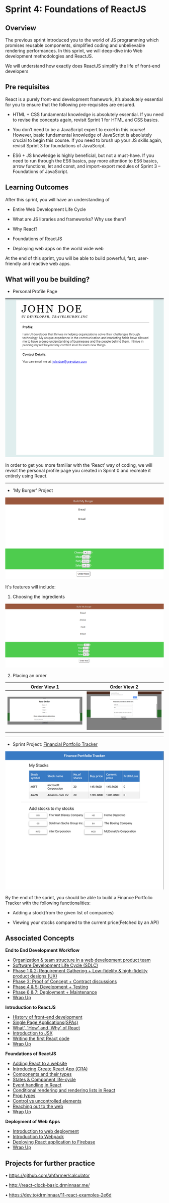 ﻿# Sprint 4: Foundations of ReactJS

## Overview

The previous sprint introduced you to the world of JS programming which promises reusable components, simplified coding and unbelievable rendering performances. In this sprint, we will deep-dive into Web development methodologies and ReactJS. 

We will understand how exactly does ReactJS simplify the life of front-end developers 



## Pre requisites
 
 React is a purely front-end development framework, it’s absolutely essential for you to ensure that the following pre-requisites are ensured.

-	HTML + CSS fundamental knowledge is absolutely essential. If you need to revise the concepts again, revisit Sprint 1 for HTML and CSS basics.

-	You don’t need to be a JavaScript expert to excel in this course! However, basic fundamental knowledge of JavaScript is absolutely crucial to begin this course. If you need to brush up your JS skills again, revisit Sprint 3 for foundations of JavaScript.

-	ES6 + JS knowledge is highly beneficial, but not a must-have. If you need to run through the ES6 basics, pay more attention to ES6 basics, arrow functions, let and const, and import-export modules of Sprint 3 – Foundations of JavaScript.


## Learning Outcomes

After this sprint, you will have an understanding of

- Entire Web Development Life Cycle

- What are JS libraries and frameworks? Why use them?
- Why React?
- Foundations of ReactJS
- Deploying web apps on the world wide web


At the end of this sprint, you will be able to build powerful, fast, user-friendly and reactive web apps. 

## What will you be building?

- Personal Profile Page

![](images/profile.PNG)

In order to get you more familiar with the ‘React’ way of coding, we will revisit the personal profile page you created in Sprint 0 and recreate it entirely using React.

---

- 'My Burger' Project

![](images/BMB0.PNG)

It's features will include:
1. Choosing the ingredients

![](images/BMB1.PNG)

2. Placing an order

|Order View 1|Order View 2|
|---|---|
|![](images/BMB2.PNG)|![](images/BMB8.PNG)|


---

- Sprint Project: [Financial Portfolio Tracker](5.%20Project)



![](images/FP1.png)


By the end of the sprint, you should be able to build a Finance Portfolio Tracker with the following functionalities:

- Adding a stock(from the given list of companies)

- Viewing your stocks compared to the current price(Fetched by an API)

## Associated Concepts

**End to End Development Workflow**

- [Organization & team structure in a web development product team](1.%20End%20to%20end%20development%20workflow/4.1.1%20Organization%20and%20team%20structure%20in%20a%20web%20development%20product%20team.md)
- [Software Development Life Cycle (SDLC)](1.%20End%20to%20end%20development%20workflow/4.1.2%20Software%20Development%20Life%20Cycle%20(SDLC).md)
- [Phase 1 & 2: Requirement Gathering + Low-fidelity & high-fidelity product designs (UX)](1.%20End%20to%20end%20development%20workflow/4.1.3%20Requirement%20Gathering%20%2B%20UX_UI%20Design.md)
- [Phase 3: Proof of Concept + Contract discussions](1.%20End%20to%20end%20development%20workflow/4.1.4%20Proof%20of%20Concepts%20%2B%20Contract%20Discussions.md)
- [Phase 4 & 5: Development + Testing](1.%20End%20to%20end%20development%20workflow/4.1.5%20Development%20and%20Testing.md)
- [Phase 6 & 7: Deployment + Maintenance](1.%20End%20to%20end%20development%20workflow/4.1.6%20Deployment%20%26%20Maintenance.md)
- [Wrap Up](1.%20End%20to%20end%20development%20workflow/Wrap%20up.md) 

**Introduction to ReactJS**

- [History of front-end development](2.%20Introduction%20to%20ReactJS/4.2.1%20History%20of%20Front-end%20Development.md)
- [Single Page Applications(SPAs)](2.%20Introduction%20to%20ReactJS/4.2.2%20Single%20Page%20Applications%20(SPAs).md)
- [What', 'How' and 'Why' of React](2.%20Introduction%20to%20ReactJS/4.2.3%20Introduction%20to%20ReactJS.md)
- [Introduction to JSX](2.%20Introduction%20to%20ReactJS/4.2.4%20Introduction%20to%20JSX.md)
- [Writing the first React code](2.%20Introduction%20to%20ReactJS/4.2.5%20The%20First%20ReactJS%20Code.md)
- [Wrap Up](2.%20Introduction%20to%20ReactJS/Wrap%20Up.md)




**Foundations of ReactJS**

- [Adding React to a website](3.%20Foundations%20of%20ReactJS/4.3.1%20Adding%20React%20to%20a%20website.md)
- [Introducing Create React App (CRA)](3.%20Foundations%20of%20ReactJS/4.3.2%20Introducing%20Create%20React%20App.md)
- [Components and their types](3.%20Foundations%20of%20ReactJS/4.3.3%20Components%20and%20their%20types.md)
- [States & Component life-cycle](3.%20Foundations%20of%20ReactJS/4.3.4%20States%20and%20Component%20Lifecycle.md)
- [Event handling in React](3.%20Foundations%20of%20ReactJS/4.3.6%20Event%20Handling%20in%20React.md)
- [Conditional rendering and rendering lists in React](3.%20Foundations%20of%20ReactJS/4.3.7%20Conditional%20rendering%20and%20rendering%20lists%20in%20React.md)
- [Prop types](3.%20Foundations%20of%20ReactJS/4.3.8%20PropTypes%20in%20React.md)
- [Control vs uncontrolled elements](3.%20Foundations%20of%20ReactJS/4.3.9%20Controlled%20vs%20uncontrolled%20elements.md)
- [Reaching out to the web](3.%20Foundations%20of%20ReactJS/4.3.10%20Reaching%20out%20to%20the%20web.md)
- [Wrap Up](3.%20Foundations%20of%20ReactJS/Wrap%20up.md)


**Deployment of Web Apps**

- [Introduction to web deployment](4.%20Deployment%20of%20web%20apps/4.4.1%20Introduction%20to%20Web%20Application%20Deployment.md)
- [Introduction to Webpack](4.%20Deployment%20of%20web%20apps/4.4.2%20Introduction%20to%20Webpack.md)
- [Deploying React application to Firebase](4.%20Deployment%20of%20web%20apps/4.4.3%20Deploying%20React%20application%20to%20Firebase.md)
- [Wrap Up](4.%20Deployment%20of%20web%20apps/Wrap%20up.md)



## Projects for further practice
• https://github.com/ahfarmer/calculator

• http://react-clock-basic.drminnaar.me/

• https://dev.to/drminnaar/11-react-examples-2e6d
 

 
